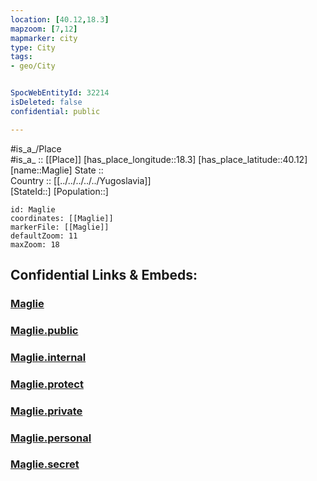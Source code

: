 ```yaml
---
location: [40.12,18.3] 
mapzoom: [7,12] 
mapmarker: city 
type: City
tags:
- geo/City


SpocWebEntityId: 32214
isDeleted: false
confidential: public

---
```

#is_a_/Place  
#is_a_ :: [[Place]] 
[has_place_longitude::18.3] 
[has_place_latitude::40.12] 
[name::Maglie] 
State ::  
Country :: [[../../../../../Yugoslavia]]  
[StateId::] 
[Population::] 



```leaflet
id: Maglie
coordinates: [[Maglie]] 
markerFile: [[Maglie]] 
defaultZoom: 11 
maxZoom: 18
```


## Confidential Links & Embeds: 

### [Maglie](/_Standards/Earth/Continent/Europe/Europe~South/Italy/regions~Italy/Apulia/Lecce/City/Maglie.md) 

### [Maglie.public](/_public/Earth/Continent/Europe/Europe~South/Italy/regions~Italy/Apulia/Lecce/City/Maglie.public.md) 

### [Maglie.internal](/_internal/Earth/Continent/Europe/Europe~South/Italy/regions~Italy/Apulia/Lecce/City/Maglie.internal.md) 

### [Maglie.protect](/_protect/Earth/Continent/Europe/Europe~South/Italy/regions~Italy/Apulia/Lecce/City/Maglie.protect.md) 

### [Maglie.private](/_private/Earth/Continent/Europe/Europe~South/Italy/regions~Italy/Apulia/Lecce/City/Maglie.private.md) 

### [Maglie.personal](/_personal/Earth/Continent/Europe/Europe~South/Italy/regions~Italy/Apulia/Lecce/City/Maglie.personal.md) 

### [Maglie.secret](/_secret/Earth/Continent/Europe/Europe~South/Italy/regions~Italy/Apulia/Lecce/City/Maglie.secret.md)


